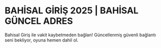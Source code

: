 # BAHİSAL GİRİŞ 2025 | BAHİSAL GÜNCEL ADRES
Bahisal Giriş ile vakit kaybetmeden bağlan! Güncellenmiş güvenli bağlantı seni bekliyor, oyuna hemen dahil ol.
